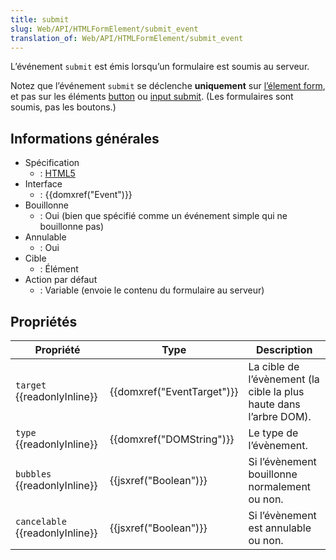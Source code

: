 ```yaml
---
title: submit
slug: Web/API/HTMLFormElement/submit_event
translation_of: Web/API/HTMLFormElement/submit_event
---
```


L’événement `submit` est émis lorsqu’un formulaire est soumis au serveur.

Notez que l’événement `submit` se déclenche **uniquement** sur [l’élement form](/fr-FR/docs/Web/HTML/Element/form), et pas sur les éléments [button](/fr-FR/docs/Web/HTML/Element/button) ou [input submit](/fr/docs/Web/HTML/Element/Input/submit). (Les formulaires sont soumis, pas les boutons.)

## Informations générales

- Spécification
  - : [HTML5](http://www.whatwg.org/specs/web-apps/current-work/multipage/association-of-controls-and-forms.html#form-submission-algorithm)
- Interface
  - : {{domxref("Event")}}
- Bouillonne
  - : Oui (bien que spécifié comme un événement simple qui ne bouillonne pas)
- Annulable
  - : Oui
- Cible
  - : Élément
- Action par défaut
  - : Variable (envoie le contenu du formulaire au serveur)

## Propriétés

| Propriété                             | Type                                 | Description                                                        |
| ------------------------------------- | ------------------------------------ | ------------------------------------------------------------------ |
| `target` {{readonlyInline}}     | {{domxref("EventTarget")}} | La cible de l’évènement (la cible la plus haute dans l’arbre DOM). |
| `type` {{readonlyInline}}       | {{domxref("DOMString")}}     | Le type de l’évènement.                                            |
| `bubbles` {{readonlyInline}}    | {{jsxref("Boolean")}}         | Si l’évènement bouillonne normalement ou non.                      |
| `cancelable` {{readonlyInline}} | {{jsxref("Boolean")}}         | Si l’évènement est annulable ou non.                               |
